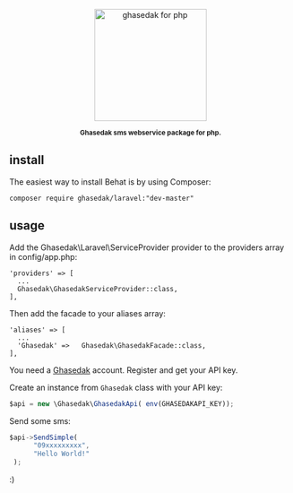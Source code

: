 <p align="center">
    <img src="media/g4n.png"
         height="200" alt="ghasedak for php">
</p>

 
<p align="center"><sup><strong> Ghasedak sms webservice package for php. </strong></sup></p>

## install

The easiest way to install Behat is by using Composer:

``` 
composer require ghasedak/laravel:"dev-master"
```
 

## usage


Add the Ghasedak\Laravel\ServiceProvider provider to the providers array in config/app.php:

``` 
'providers' => [
  ...
  Ghasedak\GhasedakServiceProvider::class,
],
```

Then add the facade to your aliases array:

``` 
'aliases' => [
  ...
  'Ghasedak' =>   Ghasedak\GhasedakFacade::class,
],
 ```

You need a [Ghasedak](https://ghasedakapi.com) account. Register and get your API key.

Create an instance from `Ghasedak` class with your API key:

```javascript
$api = new \Ghasedak\GhasedakApi( env(GHASEDAKAPI_KEY));
```

Send some sms:

```javascript
$api->SendSimple( 
      "09xxxxxxxxx",
      "Hello World!"
 );
```

:)

##
 
